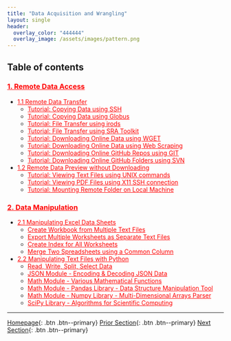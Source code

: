 ```yaml
---
title: "Data Acquisition and Wrangling"
layout: single
header:
  overlay_color: "444444"
  overlay_image: /assets/images/pattern.png
---
```





## Table of contents

### **<a href="" style="color: red;">1. Remote Data Access</a>**                     <!--- **[Remote Data Access]()** -->
* <a href="" style="color: red;">1.1 Remote Data Transfer</a>                     <!--- [Remote Data Transfer]() -->
  * <a href="" style="color: red;">Tutorial: Copying Data using SSH</a>       <!--- [Tutorial: Copying Data using SSH]() -->
  * <a href="" style="color: red;">Tutorial: Copying Data using Globus</a>    <!--- [Tutorial: Copying Data using Globus]() -->
  * <a href="" style="color: red;">Tutorial: File Transfer using irods</a>    <!--- [Tutorial: File Transfer using irods]() -->
  * <a href="" style="color: red;">Tutorial: File Transfer using SRA Toolkit</a>   <!--- [Tutorial: File Transfer using SRA Toolkit]() -->
  * <a href="" style="color: red;">Tutorial: Downloading Online Data using WGET</a>   <!--- [Tutorial: Downloading Online Data using WGET]() -->
  * <a href="" style="color: red;">Tutorial: Downloading Online Data using Web Scraping</a>  <!--- [Tutorial: Downloading Online Data using Web Scraping]() -->
  * <a href="" style="color: red;">Tutorial: Downloading Online GitHub Repos using GIT</a>   <!--- [Tutorial: Downloading Online GitHub Repos using GIT]() -->
  * <a href="" style="color: red;">Tutorial: Downloading Online GitHub Folders using SVN</a> <!--- [Tutorial: Downloading Online GitHub Folders using SVN]() -->
* <a href="" style="color: red;">1.2 Remote Data Preview without Downloading</a>  <!--- [Remote Data Preview without Downloading]() -->
  * <a href="" style="color: red;">Tutorial: Viewing Text Files using UNIX commands</a>      <!--- [Tutorial: Viewing Text Files using UNIX commands]() -->
  * <a href="" style="color: red;">Tutorial: Viewing PDF Files using X11 SSH connection </a> <!--- [Tutorial: Viewing PDF Files using X11 SSH connection ]() -->
  * <a href="" style="color: red;">Tutorial: Mounting Remote Folder on Local Machine</a>     <!--- [Tutorial: Mounting Remote Folder on Local Machine]() -->

### **<a href="" style="color: red;">2. Data Manipulation</a>**                      <!--- **[Data Manipulation]()** -->
* <a href="" style="color: red;">2.1 Manipulating Excel Data Sheets</a>           <!--- [Manipulating Excel Data Sheets]() -->
  * <a href="" style="color: red;">Create Workbook from Multiple Text Files</a>     <!--- [Create Workbook from Multiple Text Files]() -->
  * <a href="" style="color: red;">Export Multiple Worksheets as Separate Text Files</a>     <!--- [Export Multiple Worksheets as Separate Text Files]() -->
  * <a href="" style="color: red;">Create Index for All Worksheets</a>        <!--- [Create Index for All Worksheets]() -->
  * <a href="" style="color: red;">Merge Two Spreadsheets using a Common Column</a> <!--- [Merge Two Spreadsheets using a Common Column]() -->
* <a href="" style="color: red;">2.2 Manipulating Text Files with Python</a>      <!--- [Manipulating Text Files with Python]() -->
  * <a href="" style="color: red;">Read, Write, Split, Select Data</a>        <!--- [Read, Write, Split, Select Data]() -->
  * <a href="" style="color: red;">JSON Module - Encoding & Decoding JSON Data</a>    <!--- [JSON Module - Encoding & Decoding JSON Data]() -->
  * <a href="" style="color: red;">Math Module - Various Mathematical Functions</a>   <!--- [Math Module - Various Mathematical Functions]() -->
  * <a href="" style="color: red;">Math Module - Pandas Library - Data Structure Manipulation Tool</a>   <!--- [Pandas Library - Data Structure Manipulation Tool]() -->
  * <a href="" style="color: red;">Math Module - Numpy Library - Multi-Dimensional Arrays Parser</a>   <!--- [Numpy Library - Multi-Dimensional Arrays Parser]() -->
  * <a href="" style="color: red;">SciPy Library - Algorithms for Scientific Computing</a>   <!--- [SciPy Library - Algorithms for Scientific Computing]() -->


---

[Homepage](../index.md){: .btn  .btn--primary}
[Prior Section](../06-IntroToHPC/00-IntroToHPC-LandingPage){: .btn  .btn--primary}
[Next Section](../08-DataVisualization/00-DataVisualization-LandingPage){: .btn  .btn--primary}
